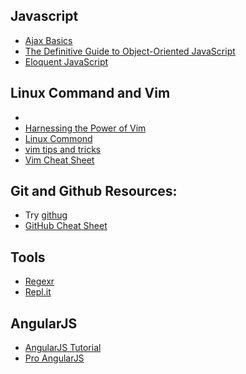 <h2>Javascript</h2>
<ul>
	<li><a href = "http://teamtreehouse.com/library/ajax-basics">Ajax Basics</a></li>
	<li><a href = "https://www.youtube.com/watch?v=PMfcsYzj-9M">The Definitive Guide to Object-Oriented JavaScript</a></li>
	<li><a href = "http://eloquentjavascript.net/">Eloquent JavaScript</a></li>
</ul>

<h2>Linux Command and Vim</h2>
<ul>
	<li><a href="http://yannesposito.com/Scratch/en/blog/Learn-Vim-Progressively/"></a></li>
	<li><a href = "http://teamtreehouse.com/library/harnessing-the-power-of-vim">Harnessing the Power of Vim</a></li>
	<li><a href = "http://linuxcommand.org/">Linux Commond</a></li>
	<li><a href = "http://www.cs.swarthmore.edu/help/vim/selection.html">vim tips and tricks</a></li>	
	<li><a href = "http://www.fprintf.net/vimCheatSheet.html">Vim Cheat Sheet</a></li>
</ul>

<h2>Git and Github Resources:</h2>
<ul>
	<li>Try <a href="https://github.com/Gazler/githug">githug</a></li>
	<li><a href="https://github.com/tiimgreen/github-cheat-sheet">GitHub Cheat Sheet</a></li>
</ul>

<h2>Tools</h2>
<ul>
	<li><a href = "http://www.regexr.com/">Regexr</a></li>
	<li><a href = "http://repl.it/languages/JavaScript">Repl.it</a></li>
</ul>

<h2>AngularJS</h2>
<ul>
	<li><a href = "https://docs.angularjs.org/tutorial/step_00">AngularJS Tutorial</a></li>
	<li><a href = "http://www.amazon.com/Pro-AngularJS-Experts-Voice-Development/dp/1430264489">Pro AngularJS</a></li>
</ul>

